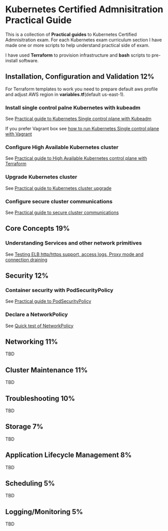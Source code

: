 # Kubernetes Certified Admnisitration Practical Guide

This is a collection of **Practical guides** to Kubernetes Certified Admnisitration exam. For each Kubernetes exam curriculum section I have made one or more scripts to help understand practical side of exam. 

I have used **Terraform** to provision infrastructure and **bash** scripts to pre-install software.

## Installation, Configuration and Validation 12%
For Terraform templates to work you need to prepare default aws profile and adjust AWS region in **variables.tf**(default us-east-1).

### Install single control palne Kubernetes with kubeadm
See [Practical guide to Kubernetes Single control plane with Kubeadm](kubeadm/single-control-plane/README.md)

If you prefer Vagrant box see [how to run Kubernetes Single control plane with Vagrant](vagrant/kubernetes/README.md)

### Configure High Available Kubernetes cluster
See [Practical guide to High Available Kubernetes control plane with Terraform](kubeadm/ha-control-plane/README.md)

### Upgrade Kubernetes cluster
See [Practical guide to Kubernetes cluster upgrade](kubeadm/upgrade-cluster/README.md)

### Configure secure cluster communications
See [Practical guide to secure cluster communications](guides/secure-cluster-communications.md)

## Core Concepts 19%
### Understanding Services and other network primitives
See [Testing ELB http/https support, access logs, Proxy mode and connection draining](apps/nginx/README.md)

## Security 12%
### Container security with PodSecurityPolicy
See [Practical guide to PodSecurityPolicy](security/podsecuritypolicy/README.md)
### Declare a NetworkPolicy
See [Quick test of NetworkPolicy](security/networkpolicy/README.md)

## Networking 11%
TBD

## Cluster Maintenance 11%
TBD

## Troubleshooting 10%
TBD

## Storage 7%
TBD

## Application Lifecycle Management 8%
TBD

## Scheduling 5%
TBD

## Logging/Monitoring 5%
TBD
